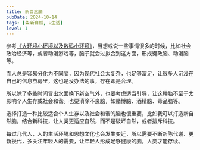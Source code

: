```yaml
---
title: 新自然脑
pubDate: 2024-10-14
tags: [🏝️新自然, ☕️生活]
level: 1
---
```


参考[《大环境小环境以及数码小环境》](/xyy/20240921a)，当想或说一些事情很多的时候，比如社会政治经济等，或者动漫游戏等，脑子就会过拟合到这方面，形成键政脑、动漫脑等。

而人总是容易分化为不同脑，因为现代社会太复杂，也足够富足，让很多人沉浸在自己的信息茧房里，这也是没办法的事，存在即是合理。

所以除了多些时间冒出水面换下新空气外，也要考虑适当引导，让这种脑不至于太影响个人生存或社会和谐。也要消除不良脑，如赌博脑、酒精脑、毒品脑等。

选择打造一种比较适合个人生存以及社会和谐的脑也很重要，比如我可以打造新自然脑，结合新科技，让人类更适应自然，而不是破坏自然，或者排斥科技。

每过几代人，人的生活环境和思想文化也会发生变迁，所以需要不断新陈代谢、更新换代，多关注年轻人的需要，让年轻人形成足够健康的脑，人类才能存续。
